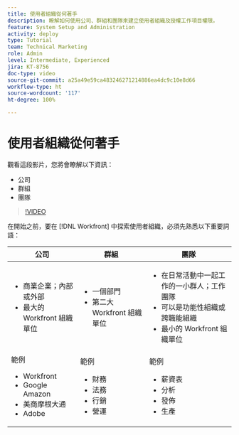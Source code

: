 ```yaml
---
title: 使用者組織從何著手
description: 瞭解如何使用公司、群組和團隊來建立使用者組織及授權工作項目權限。
feature: System Setup and Administration
activity: deploy
type: Tutorial
team: Technical Marketing
role: Admin
level: Intermediate, Experienced
jira: KT-8756
doc-type: video
source-git-commit: a25a49e59ca483246271214886ea4dc9c10e8d66
workflow-type: ht
source-wordcount: '117'
ht-degree: 100%

---
```


# 使用者組織從何著手

觀看這段影片，您將會瞭解以下資訊：

* 公司
* 群組
* 團隊

>[!VIDEO](https://video.tv.adobe.com/v/335068/?quality=12&learn=on)

在開始之前，要在 [!DNL Workfront] 中探索使用者組織，必須先熟悉以下重要詞語：

| 公司 | 群組 | 團隊 |
| --- | --- | --- |
| <ul><li>商業企業；內部或外部</li><li>最大的 Workfront 組織單位</li></ul> | <ul><li>一個部門</li><li>第二大 Workfront 組織單位</li></ul> | <ul><li>在日常活動中一起工作的一小群人；工作團隊</li><li>可以是功能性組織或跨職能組織</li><li>最小的 Workfront 組織單位</li></ul> |
| 範例 <ul><li>Workfront</li><li>Google Amazon</li><li>美商摩根大通</li><li>Adobe</li></ul> | 範例 <ul><li>財務</li><li>法務</li><li>行銷</li><li>營運</li></ul> | 範例 <ul><li>薪資表</li><li>分析</li><li>發佈</li><li>生產</li></ul> |



